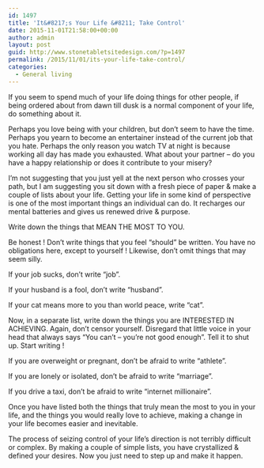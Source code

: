 ```yaml
---
id: 1497
title: 'It&#8217;s Your Life &#8211; Take Control'
date: 2015-11-01T21:58:00+00:00
author: admin
layout: post
guid: http://www.stonetabletsitedesign.com/?p=1497
permalink: /2015/11/01/its-your-life-take-control/
categories:
  - General living
---
```

If you seem to spend much of your life doing things for other people, if being ordered about from dawn till dusk is a normal component of your life, do something about it.

Perhaps you love being with your children, but don&#8217;t seem to have the time. Perhaps you yearn to become an entertainer instead of the current job that you hate. Perhaps the only reason you watch TV at night is because working all day has made you exhausted. What about your partner &#8211; do you have a happy relationship or does it contribute to your misery?

I&#8217;m not suggesting that you just yell at the next person who crosses your path, but I am suggesting you sit down with a fresh piece of paper & make a couple of lists about your life. Getting your life in some kind of perspective is one of the most important things an individual can do. It recharges our mental batteries and gives us renewed drive & purpose.

Write down the things that MEAN THE MOST TO YOU.

Be honest ! Don&#8217;t write things that you feel &#8220;should&#8221; be written. You have no obligations here, except to yourself ! Likewise, don&#8217;t omit things that may seem silly.

If your job sucks, don&#8217;t write &#8220;job&#8221;.

If your husband is a fool, don&#8217;t write &#8220;husband&#8221;.

If your cat means more to you than world peace, write &#8220;cat&#8221;.

Now, in a separate list, write down the things you are INTERESTED IN ACHIEVING. Again, don&#8217;t censor yourself. Disregard that little voice in your head that always says &#8220;You can&#8217;t &#8211; you&#8217;re not good enough&#8221;. Tell it to shut up. Start writing !

If you are overweight or pregnant, don&#8217;t be afraid to write &#8220;athlete&#8221;.

If you are lonely or isolated, don&#8217;t be afraid to write &#8220;marriage&#8221;.

If you drive a taxi, don&#8217;t be afraid to write &#8220;internet millionaire&#8221;.

Once you have listed both the things that truly mean the most to you in your life, and the things you would really love to achieve, making a change in your life becomes easier and inevitable.

The process of seizing control of your life&#8217;s direction is not terribly difficult or complex. By making a couple of simple lists, you have crystallized & defined your desires. Now you just need to step up and make it happen.
